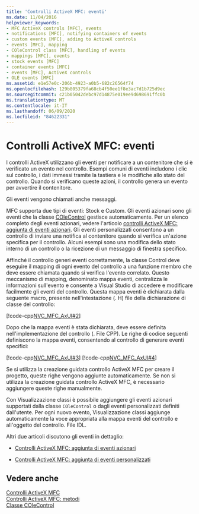 ```yaml
---
title: 'Controlli ActiveX MFC: eventi'
ms.date: 11/04/2016
helpviewer_keywords:
- MFC ActiveX controls [MFC], events
- notifications [MFC], notifying containers of events
- custom events [MFC], adding to ActiveX controls
- events [MFC], mapping
- COleControl class [MFC], handling of events
- mappings [MFC], events
- stock events [MFC]
- container events [MFC]
- events [MFC], ActiveX controls
- OLE events [MFC]
ms.assetid: e1e57e0c-206b-4923-a0b5-682c26564f74
ms.openlocfilehash: 129b805379fa68cb4f50ee1f8e3ac7d1b725d9ec
ms.sourcegitcommit: c21b05042debc97d14875e019ee9d698691ffc0b
ms.translationtype: MT
ms.contentlocale: it-IT
ms.lasthandoff: 06/09/2020
ms.locfileid: "84622331"
---
```

# <a name="mfc-activex-controls-events"></a>Controlli ActiveX MFC: eventi

I controlli ActiveX utilizzano gli eventi per notificare a un contenitore che si è verificato un evento nel controllo. Esempi comuni di eventi includono i clic sul controllo, i dati immessi tramite la tastiera e le modifiche allo stato del controllo. Quando si verificano queste azioni, il controllo genera un evento per avvertire il contenitore.

Gli eventi vengono chiamati anche messaggi.

MFC supporta due tipi di eventi: Stock e Custom. Gli eventi azionari sono gli eventi che la classe [COleControl](reference/colecontrol-class.md) gestisce automaticamente. Per un elenco completo degli eventi azionari, vedere l'articolo [controlli ActiveX MFC: aggiunta di eventi azionari](mfc-activex-controls-adding-stock-events-to-an-activex-control.md). Gli eventi personalizzati consentono a un controllo di inviare una notifica al contenitore quando si verifica un'azione specifica per il controllo. Alcuni esempi sono una modifica dello stato interno di un controllo o la ricezione di un messaggio di finestra specifico.

Affinché il controllo generi eventi correttamente, la classe Control deve eseguire il mapping di ogni evento del controllo a una funzione membro che deve essere chiamata quando si verifica l'evento correlato. Questo meccanismo di mapping, denominato mappa eventi, centralizza le informazioni sull'evento e consente a Visual Studio di accedere e modificare facilmente gli eventi del controllo. Questa mappa eventi è dichiarata dalla seguente macro, presente nell'intestazione (. H) file della dichiarazione di classe del controllo:

[!code-cpp[NVC_MFC_AxUI#2](codesnippet/cpp/mfc-activex-controls-events_1.h)]

Dopo che la mappa eventi è stata dichiarata, deve essere definita nell'implementazione del controllo (. File CPP). Le righe di codice seguenti definiscono la mappa eventi, consentendo al controllo di generare eventi specifici:

[!code-cpp[NVC_MFC_AxUI#3](codesnippet/cpp/mfc-activex-controls-events_2.cpp)]
[!code-cpp[NVC_MFC_AxUI#4](codesnippet/cpp/mfc-activex-controls-events_3.cpp)]

Se si utilizza la creazione guidata controllo ActiveX MFC per creare il progetto, queste righe vengono aggiunte automaticamente. Se non si utilizza la creazione guidata controllo ActiveX MFC, è necessario aggiungere queste righe manualmente.

Con Visualizzazione classi è possibile aggiungere gli eventi azionari supportati dalla classe `COleControl` o dagli eventi personalizzati definiti dall'utente. Per ogni nuovo evento, Visualizzazione classi aggiunge automaticamente la voce appropriata alla mappa eventi del controllo e all'oggetto del controllo. File IDL.

Altri due articoli discutono gli eventi in dettaglio:

- [Controlli ActiveX MFC: aggiunta di eventi azionari](mfc-activex-controls-adding-stock-events-to-an-activex-control.md)

- [Controlli ActiveX MFC: aggiunta di eventi personalizzati](mfc-activex-controls-adding-custom-events.md)

## <a name="see-also"></a>Vedere anche

[Controlli ActiveX MFC](mfc-activex-controls.md)<br/>
[Controlli ActiveX MFC: metodi](mfc-activex-controls-methods.md)<br/>
[Classe COleControl](reference/colecontrol-class.md)
